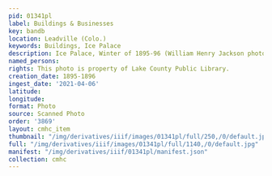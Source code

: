 ```yaml
---
pid: 01341pl
label: Buildings & Businesses
key: bandb
location: Leadville (Colo.)
keywords: Buildings, Ice Palace
description: Ice Palace, Winter of 1895-96 (William Henry Jackson photo)
named_persons: 
rights: This photo is property of Lake County Public Library.
creation_date: 1895-1896
ingest_date: '2021-04-06'
latitude: 
longitude: 
format: Photo
source: Scanned Photo
order: '3869'
layout: cmhc_item
thumbnail: "/img/derivatives/iiif/images/01341pl/full/250,/0/default.jpg"
full: "/img/derivatives/iiif/images/01341pl/full/1140,/0/default.jpg"
manifest: "/img/derivatives/iiif/01341pl/manifest.json"
collection: cmhc
---
```


